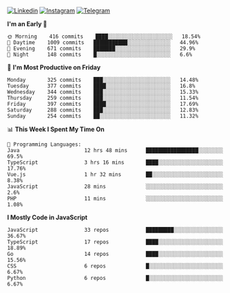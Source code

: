 [![Linkedin](https://img.shields.io/badge/-Archie-blue?style=flat-square&labelColor=gray&logo=Linkedin&logoColor=white&link=https://www.linkedin.com/in/archisdi)](https://www.linkedin.com/in/archisdi)
[![Instagram](https://img.shields.io/badge/-@archisdi-orange?style=flat-square&labelColor=gray&logo=Instagram&logoColor=white&link=https://www.instagram.com/archisdi)](https://www.instagram.com/archisdi)
[![Telegram](https://img.shields.io/badge/-aai-informational?style=flat-square&labelColor=gray&logo=telegram&logoColor=white&link=https://t.me/archisdi)](https://t.me/archisdi)

<!--START_SECTION:waka-->
**I'm an Early 🐤** 

```text
🌞 Morning    416 commits    ████░░░░░░░░░░░░░░░░░░░░░   18.54% 
🌆 Daytime    1009 commits   ███████████░░░░░░░░░░░░░░   44.96% 
🌃 Evening    671 commits    ███████░░░░░░░░░░░░░░░░░░   29.9% 
🌙 Night      148 commits    █░░░░░░░░░░░░░░░░░░░░░░░░   6.6%

```
📅 **I'm Most Productive on Friday** 

```text
Monday       325 commits    ███░░░░░░░░░░░░░░░░░░░░░░   14.48% 
Tuesday      377 commits    ████░░░░░░░░░░░░░░░░░░░░░   16.8% 
Wednesday    344 commits    ███░░░░░░░░░░░░░░░░░░░░░░   15.33% 
Thursday     259 commits    ███░░░░░░░░░░░░░░░░░░░░░░   11.54% 
Friday       397 commits    ████░░░░░░░░░░░░░░░░░░░░░   17.69% 
Saturday     288 commits    ███░░░░░░░░░░░░░░░░░░░░░░   12.83% 
Sunday       254 commits    ██░░░░░░░░░░░░░░░░░░░░░░░   11.32%

```


📊 **This Week I Spent My Time On** 

```text
💬 Programming Languages: 
Java                     12 hrs 48 mins      █████████████████░░░░░░░░   69.5% 
TypeScript               3 hrs 16 mins       ████░░░░░░░░░░░░░░░░░░░░░   17.76% 
Vue.js                   1 hr 32 mins        ██░░░░░░░░░░░░░░░░░░░░░░░   8.38% 
JavaScript               28 mins             ░░░░░░░░░░░░░░░░░░░░░░░░░   2.6% 
PHP                      11 mins             ░░░░░░░░░░░░░░░░░░░░░░░░░   1.08%

```

**I Mostly Code in JavaScript** 

```text
JavaScript               33 repos            █████████░░░░░░░░░░░░░░░░   36.67% 
TypeScript               17 repos            ████░░░░░░░░░░░░░░░░░░░░░   18.89% 
Go                       14 repos            ████░░░░░░░░░░░░░░░░░░░░░   15.56% 
CSS                      6 repos             █░░░░░░░░░░░░░░░░░░░░░░░░   6.67% 
Python                   6 repos             █░░░░░░░░░░░░░░░░░░░░░░░░   6.67%

```



<!--END_SECTION:waka-->